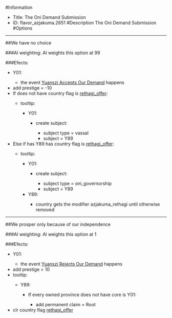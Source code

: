 #Information
 - Title: The Oni Demand Submission
 - ID: flavor_azjakuma.2651
#Description
The Oni Demand Submission
#Options

___
##We have no choice

###AI weighting:
AI weights this option at 99


###Efects:<ul><li>Y01:</li><ul><li>the event [Yuanszi Accepts Our Demand](../events/yuanszi_accepts_our_demand.md) happens</li></ul><li>add prestige = -10</li><li>If does not have country flag is [rethagi_offer](../flags/rethagi_offer.md):</li><ul><li>tooltip:</li><ul><li>Y01:</li><ul><li>create subject:</li><ul><li>subject type = vassal</li><li>subject = Y89</li></ul></ul></ul></ul><li>Else if has Y89 has country flag is [rethagi_offer](../flags/rethagi_offer.md):</li><ul><li>tooltip:</li><ul><li>Y01:</li><ul><li>create subject:</li><ul><li>subject type = oni_governorship</li><li>subject = Y89</li></ul></ul><li>Y89:</li><ul><li>country gets the modifier azjakuma_rethagi until otherwise removed</li></ul></ul></ul></ul>

___
##We prosper only because of our independence

###AI weighting:
AI weights this option at 1


###Efects:<ul><li>Y01:</li><ul><li>the event [Yuanszi Rejects Our Demand](../events/yuanszi_rejects_our_demand.md) happens</li></ul><li>add prestige = 10</li><li>tooltip:</li><ul><li>Y89:</li><ul><li>If every owned province does not have core is Y01:</li><ul><li>add permanent claim = Root</li></ul></ul></ul><li>clr country flag [rethagi_offer](../flags/rethagi_offer.md)</li></ul>
